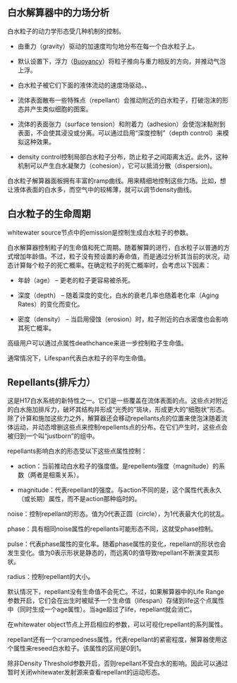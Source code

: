 
## 白水解算器中的力场分析

白水粒子的动力学形态受几种机制的控制。


* 由重力（gravity）驱动的加速度均匀地分布在每一个白水粒子上。

* 默认设置下，浮力（[Buoyancy]()）将粒子推向与重力相反的方向，并推动气泡上浮。

* 白水粒子被它们下面的液体流动的速度场驱动。、

* 流体表面散布一些特殊点（repellant）会推动附近的白水粒子，打破泡沫的形态并产生类似细胞的图案。

* 流体的表面张力（surface tension）和附着力（adhesion）会使泡沫黏附到表面，不会使其浸没或分离。可以通过启用“深度控制”（depth control）来模拟这种效果。

* density control控制局部白水粒子分布，防止粒子之间距离太近。此外，这种机制可以产生白水凝聚力（cohesion），它可以抵消分散（dispersion)。

白水粒子解算器面板拥有丰富的ramp曲线。用来精细地控制这些力场。比如，想让液体表面的白水多，而空气中的较稀薄，就可以调节density曲线。

## 白水粒子的生命周期

whitewater source节点中的emission是控制生成白水粒子的参数。

白水解算器控制粒子的生命值和死亡周期。随着解算的进行，白水粒子以普通的方式增加年龄值。不过，粒子没有预设置的寿命值，而是通过分析其当前的状况，动态计算每个粒子的死亡概率。在确定粒子的死亡概率时，会考虑以下因素：

* 年龄（age） – 更老的粒子更容易被杀死。

* 深度（depth） – 随着深度的变化，白水的衰老几率也随着老化率（Aging Rates）的变化而变化。

* 密度（density） – 当启用侵蚀（erosion）时，粒子附近的白水密度也会影响其死亡概率。

高级用户可以通过点属性deathchance来进一步控制粒子生命值。

通常情况下，Lifespan代表白水粒子的平均生命值。

##  Repellants(排斥力）

这是H17白水系统的新特性之一。它们是一些覆盖在流体表面的点。这些点对附近的白水施加排斥力，破坏其结构并形成“光秃的”斑块，形成更大的“细胞状”形态。除了计算和施加这些力之外，解算器还会移动repellants点的位置来使泡沫随着流体运动，并动态增删这些点来控制repellents点的分布。在它们产生时，这些点会被归到一个叫“justborn”的组中。

repellants影响白水的形态受以下这些点属性控制：

* action：当前推动白水粒子的强度值。是repellents强度（magnitude）的系数（两者是相乘关系）。

* magnitude：代表repellant的强度。与action不同的是，这个属性代表永久（或长期）属性，而不是action那种临时的。

noise：控制repellant的形态。值为0代表正圆（circle），为1代表最大化的扰乱。

phase：具有相同noise属性的repellants可能形态不同，这就受phase控制。

pulse：代表phase属性的变化率。随着phase属性的变化，repellant的形状也会发生变化。值为0表示形状是静态的，而远离0的值导致repellant不断演变其形状。

radius：控制repellant的大小。

默认情况下，repellant没有生命值不会死亡。不过，如果解算器中的Life Range参数开启，它们会在出生时被赋予一个生命值（lifespan）存储到life这个点属性中（同时生成一个age属性）。当age超过了life，repellant就会消亡。

在whitewater object节点上开启相应的参数，可以可视化repellant的系列属性。

repellant还有一个crampedness属性，代表repellant的紧密程度，解算器使用这个属性来reseed白水粒子。该属性的区间是0到1。

除非Density Threshold参数开启，否则repellant不受白水的影响。因此可以通过暂时关闭whitewater发射源来查看repellant的运动形态。







